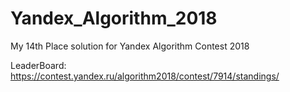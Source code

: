 # Yandex_Algorithm_2018
My 14th Place solution for Yandex Algorithm Contest 2018 

LeaderBoard: https://contest.yandex.ru/algorithm2018/contest/7914/standings/
